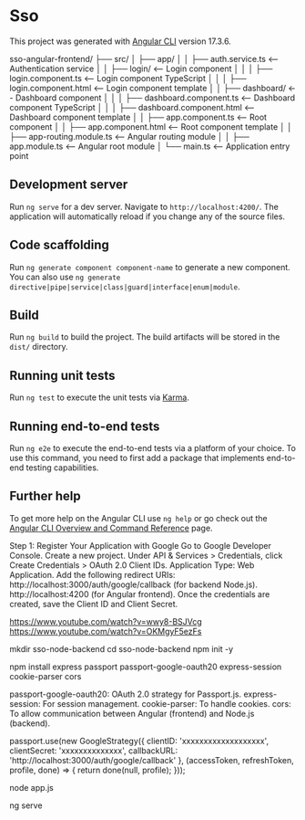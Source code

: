 # Sso

This project was generated with [Angular CLI](https://github.com/angular/angular-cli) version 17.3.6.

<!-- structure -->
sso-angular-frontend/
├── src/
│   ├── app/
│   │   ├── auth.service.ts        <-- Authentication service
│   │   ├── login/                 <-- Login component
│   │   │   ├── login.component.ts <-- Login component TypeScript
│   │   │   ├── login.component.html <-- Login component template
│   │   ├── dashboard/             <-- Dashboard component
│   │   │   ├── dashboard.component.ts <-- Dashboard component TypeScript
│   │   │   ├── dashboard.component.html <-- Dashboard component template
│   │   ├── app.component.ts       <-- Root component
│   │   ├── app.component.html     <-- Root component template
│   │   ├── app-routing.module.ts  <-- Angular routing module
│   │   ├── app.module.ts          <-- Angular root module
│   └── main.ts                    <-- Application entry point


## Development server

Run `ng serve` for a dev server. Navigate to `http://localhost:4200/`. The application will automatically reload if you change any of the source files.

## Code scaffolding

Run `ng generate component component-name` to generate a new component. You can also use `ng generate directive|pipe|service|class|guard|interface|enum|module`.

## Build

Run `ng build` to build the project. The build artifacts will be stored in the `dist/` directory.

## Running unit tests

Run `ng test` to execute the unit tests via [Karma](https://karma-runner.github.io).

## Running end-to-end tests

Run `ng e2e` to execute the end-to-end tests via a platform of your choice. To use this command, you need to first add a package that implements end-to-end testing capabilities.

## Further help

To get more help on the Angular CLI use `ng help` or go check out the [Angular CLI Overview and Command Reference](https://angular.io/cli) page.

<!-- creating a OAuth2.0 ffrom the google developer console-->
Step 1: Register Your Application with Google
Go to Google Developer Console.
Create a new project.
Under API & Services > Credentials, click Create Credentials > OAuth 2.0 Client IDs.
Application Type: Web Application.
Add the following redirect URIs:
http://localhost:3000/auth/google/callback (for backend Node.js).
http://localhost:4200 (for Angular frontend).
Once the credentials are created, save the Client ID and Client Secret.

https://www.youtube.com/watch?v=wwy8-BSJVcg
https://www.youtube.com/watch?v=OKMgyF5ezFs

<!-- backend -->
mkdir sso-node-backend
cd sso-node-backend
npm init -y

<!-- install required packages -->
npm install express passport passport-google-oauth20 express-session cookie-parser cors

passport-google-oauth20: OAuth 2.0 strategy for Passport.js.
express-session: For session management.
cookie-parser: To handle cookies.
cors: To allow communication between Angular (frontend) and Node.js (backend).

<!-- Add client secreat key and etc -->
passport.use(new GoogleStrategy({
  clientID: 'xxxxxxxxxxxxxxxxxxx',
  clientSecret: 'xxxxxxxxxxxxxx',
  callbackURL: 'http://localhost:3000/auth/google/callback'
}, (accessToken, refreshToken, profile, done) => {
  return done(null, profile);
}));


<!-- Start the Node.js Backend: -->
node app.js

<!-- Start the Angular Frontend: -->
ng serve

<!--  -->
